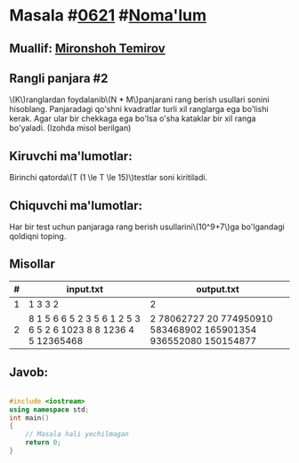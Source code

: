 
<h1>Masala #<a href="https://robocontest.uz/tasks/0621">0621</a> #<a href="https://robocontest.uz/tasks?category=1">Noma'lum</a></h1>
<h2> Muallif: <a href="https://robocontest.uz/profile/mironshoh951">Mironshoh Temirov</a></h2>
<h2>Rangli panjara #2</h2>
<p>\(K\)ranglardan foydalanib\(N * M\)panjarani rang berish usullari sonini hisoblang. Panjaradagi qo'shni kvadratlar turli xil ranglarga ega bo'lishi kerak. Agar ular bir chekkaga ega bo'lsa o'sha kataklar bir xil ranga bo'yaladi. (Izohda misol berilgan)</p>
<h2>Kiruvchi ma'lumotlar:</h2>
<p>Birinchi qatorda\(T (1 \le T \le 15)\)testlar soni kiritiladi.</p>
<h2>Chiquvchi ma'lumotlar:</h2>
<p>Har bir test uchun panjaraga rang berish usullarini\(10^9+7\)ga bo'lgandagi qoldiqni toping.</p>
<h2>Misollar</h2>
<table>
    <thead>
        <tr>
            <th>#</th>
            <th>input.txt</th>
            <th>output.txt</th>
        </tr>
    </thead>
    <tbody>
            <tr>
                <td>1</td>
                <td>1
3 3 2</td>
                <td>2</td>
            </tr>
            <tr>
                <td>2</td>
                <td>8
1 5 6
6 5 2
3 5 6
1 2 5
3 6 5
2 6 1023
8 8 1236
4 5 12365468</td>
                <td>2
78062727
20
774950910
583468902
165901354
936552080
150154877</td>
            </tr>
    </tbody>
    </table>
    
<h2>Javob:</h2>

######
```cpp
#include <iostream>
using namespace std;
int main()
{
    // Masala hali yechilmagan
    return 0;
}
```
